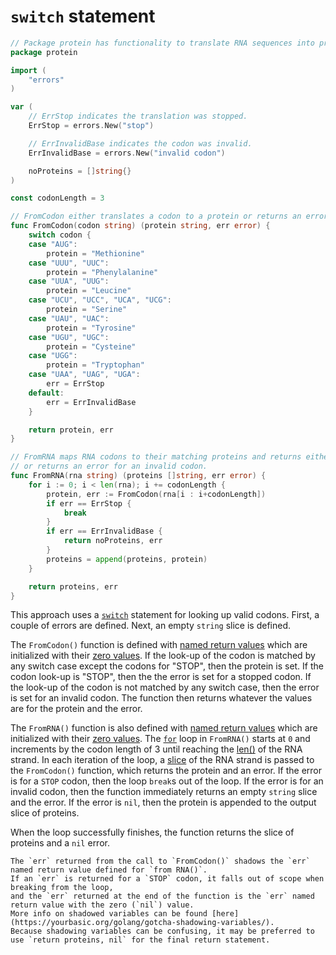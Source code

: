 # `switch` statement

```go
// Package protein has functionality to translate RNA sequences into proteins.
package protein

import (
	"errors"
)

var (
	// ErrStop indicates the translation was stopped.
	ErrStop = errors.New("stop")

	// ErrInvalidBase indicates the codon was invalid.
	ErrInvalidBase = errors.New("invalid codon")

	noProteins = []string{}
)

const codonLength = 3

// FromCodon either translates a codon to a protein or returns an error for a stop codon or invalid codon.
func FromCodon(codon string) (protein string, err error) {
	switch codon {
	case "AUG":
		protein = "Methionine"
	case "UUU", "UUC":
		protein = "Phenylalanine"
	case "UUA", "UUG":
		protein = "Leucine"
	case "UCU", "UCC", "UCA", "UCG":
		protein = "Serine"
	case "UAU", "UAC":
		protein = "Tyrosine"
	case "UGU", "UGC":
		protein = "Cysteine"
	case "UGG":
		protein = "Tryptophan"
	case "UAA", "UAG", "UGA":
		err = ErrStop
	default:
		err = ErrInvalidBase
	}

	return protein, err
}

// FromRNA maps RNA codons to their matching proteins and returns either the list of proteins
// or returns an error for an invalid codon.
func FromRNA(rna string) (proteins []string, err error) {
	for i := 0; i < len(rna); i += codonLength {
		protein, err := FromCodon(rna[i : i+codonLength])
		if err == ErrStop {
			break
		}
		if err == ErrInvalidBase {
			return noProteins, err
		}
		proteins = append(proteins, protein)
	}

	return proteins, err
}
```

This approach uses a [`switch`][switch] statement for looking up valid codons.
First, a couple of errors are defined.
Next, an empty `string` slice is defined.

The `FromCodon()` function is defined with [named return values][named-return-values] which are initialized with their [zero values][zero-values].
If the look-up of the codon is matched by any switch case except the codons for "STOP", then the protein is set.
If the codon look-up is "STOP", then the the error is set for a stopped codon.
If the look-up of the codon is not matched by any switch case, then the error is set for an invalid codon.
The function then returns whatever the values are for the protein and the error.


The `FromRNA()` function is also defined with [named return values][named-return-values] which are initialized with their [zero values][zero-values].
The [`for`][for] loop in `FromRNA()` starts at `0` and increments by the codon length of 3 until reaching the [len()][len] of the RNA strand.
In each iteration of the loop, a [slice][slice] of the RNA strand is passed to the `FromCodon()` function, which returns the protein and an error.
If the error is for a `STOP` codon, then the loop `break`s out of the loop.
If the error is for an invalid codon, then the function immediately returns an empty `string` slice and the error.
If the error is `nil`, then the protein is appended to the output slice of proteins.

When the loop successfully finishes, the function returns the slice of proteins and a `nil` error.

```exercism/note
The `err` returned from the call to `FromCodon()` shadows the `err` named return value defined for `from RNA()`.
If an `err` is returned for a `STOP` codon, it falls out of scope when breaking from the loop,
and the `err` returned at the end of the function is the `err` named return value with the zero (`nil`) value.
More info on shadowed variables can be found [here](https://yourbasic.org/golang/gotcha-shadowing-variables/).
Because shadowing variables can be confusing, it may be preferred to use `return proteins, nil` for the final return statement.
```

[switch]: https://go.dev/tour/flowcontrol/9
[named-return-values]: https://yourbasic.org/golang/named-return-values-parameters/
[zero-values]: https://yourbasic.org/golang/default-zero-value/
[for]: https://gobyexample.com/for
[len]: https://pkg.go.dev/builtin#len
[slice]: https://gobyexample.com/slices
